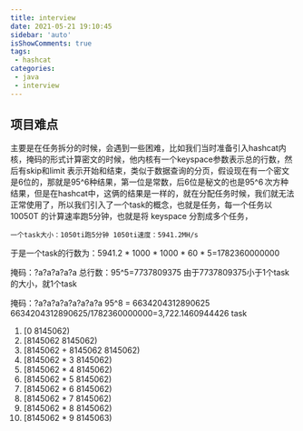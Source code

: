 ```yaml
---
title: interview
date: 2021-05-21 19:10:45
sidebar: 'auto'
isShowComments: true
tags:
 - hashcat
categories:
 - java
 - interview
---
```


## 项目难点

主要是在任务拆分的时候，会遇到一些困难，比如我们当时准备引入hashcat内核，掩码的形式计算密文的时候，他内核有一个keyspace参数表示总的行数，然后有skip和limit 表示开始和结束，类似于数据查询的分页，假设现在有一个密文是6位的，那就是95^6种结果，第一位是常数，后6位是秘文的也是95^6 次方种结果，但是在hashcat中，这俩的结果是一样的，就在分配任务时候，我们就无法正常使用了，所以我们引入了一个task的概念，也就是任务，每一个任务以 10050T 的计算速率跑5分钟，也就是将 keyspace 分割成多个任务，

`一个task大小：1050ti跑5分钟 1050ti速度：5941.2MH/s`

于是一个task的行数为：5941.2 * 1000 * 1000 * 60 * 5=1782360000000

掩码：?a?a?a?a?a 总行数：95^5=7737809375 由于7737809375小于1个task的大小，就1个task

掩码：?a?a?a?a?a?a?a?a 95^8 = 6634204312890625 6634204312890625/1782360000000=3,722.1460944426 task

1. [0 8145062) 
2. [8145062 8145062) 
3. [8145062 + 8145062 8145062)
4. [8145062 * 3 8145062)
5. [8145062  *  4 8145062)
6. [8145062  *  5 8145062)
7. [8145062  *  6 8145062)
8. [8145062  *  7 8145062)
9. [8145062  *  8 8145062)
10. [8145062  *  9 8145063)

